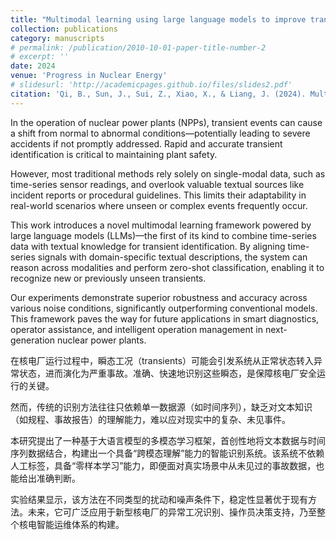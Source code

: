 ```yaml
---
title: "Multimodal learning using large language models to improve transient identification of nuclear power plants"
collection: publications
category: manuscripts
# permalink: /publication/2010-10-01-paper-title-number-2
# excerpt: ''
date: 2024
venue: 'Progress in Nuclear Energy'
# slidesurl: 'http://academicpages.github.io/files/slides2.pdf'
citation: 'Qi, B., Sun, J., Sui, Z., Xiao, X., & Liang, J. (2024). Multimodal learning using large language models to improve transient identification of nuclear power plants. Progress in Nuclear Energy, 177, 105421.'
---
```


In the operation of nuclear power plants (NPPs), transient events can cause a shift from normal to abnormal conditions—potentially leading to severe accidents if not promptly addressed. Rapid and accurate transient identification is critical to maintaining plant safety.

However, most traditional methods rely solely on single-modal data, such as time-series sensor readings, and overlook valuable textual sources like incident reports or procedural guidelines. This limits their adaptability in real-world scenarios where unseen or complex events frequently occur.

This work introduces a novel multimodal learning framework powered by large language models (LLMs)—the first of its kind to combine time-series data with textual knowledge for transient identification. By aligning time-series signals with domain-specific textual descriptions, the system can reason across modalities and perform zero-shot classification, enabling it to recognize new or previously unseen transients.

Our experiments demonstrate superior robustness and accuracy across various noise conditions, significantly outperforming conventional models. This framework paves the way for future applications in smart diagnostics, operator assistance, and intelligent operation management in next-generation nuclear power plants.

在核电厂运行过程中，瞬态工况（transients）可能会引发系统从正常状态转入异常状态，进而演化为严重事故。准确、快速地识别这些瞬态，是保障核电厂安全运行的关键。

然而，传统的识别方法往往只依赖单一数据源（如时间序列），缺乏对文本知识（如规程、事故报告）的理解能力，难以应对现实中的复杂、未见事件。

本研究提出了一种基于大语言模型的多模态学习框架，首创性地将文本数据与时间序列数据结合，构建出一个具备“跨模态理解”能力的智能识别系统。该系统不依赖人工标签，具备“零样本学习”能力，即便面对真实场景中从未见过的事故数据，也能给出准确判断。

实验结果显示，该方法在不同类型的扰动和噪声条件下，稳定性显著优于现有方法。未来，它可广泛应用于新型核电厂的异常工况识别、操作员决策支持，乃至整个核电智能运维体系的构建。
